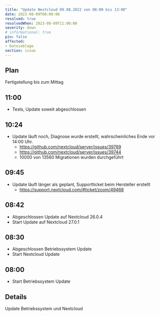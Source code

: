 ```yaml
---
title: "Update Nextcloud 09.08.2022 von 08:00 bis 13:00"
date: 2023-08-09T08:00:00
resolved: true
resolvedWhen: 2023-08-09T11:00:00
severity: down
# informational: true
pin: false 
affected:
- Dateiablage
section: issue
---
```


## Plan

Fertigstellung bis zum Mittag

## 11:00

* Tests, Update soweit abgeschlossen

## 10:24

* Update läuft noch, Diagnose wurde erstellt, wahrscheinliches Ende vor 14:00 Uhr.
  * https://github.com/nextcloud/server/issues/39769
  * https://github.com/nextcloud/server/issues/39744
  * 10000 von 13560 Migrationen wurden durchgeführt

## 09:45

* Update läuft länger als geplant, Supportticket beim Hersteller erstellt
  * https://support.nextcloud.com/#ticket/zoom/49468

## 08:42

* Abgeschlossen Update auf Nextcloud 26.0.4
* Start Update auf Nextcloud 27.0.1

## 08:30

* Abgeschlossen Betriebssystem Update
* Start Nextcloud Update

## 08:00 

* Start Betriebssystem Update

## Details

Update Betriebssystem und Nextcloud

